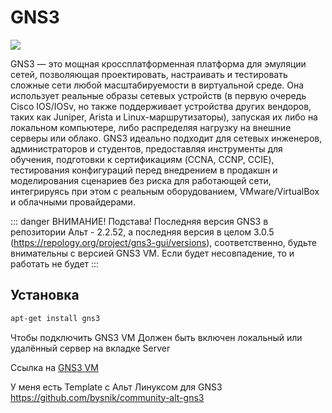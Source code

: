 # GNS3

![](https://freshtorrent.ru/_ld/260/86807671.jpg)

GNS3 — это мощная кроссплатформенная платформа для эмуляции сетей, позволяющая проектировать, настраивать и тестировать сложные сети любой масштабируемости в виртуальной среде. Она использует реальные образы сетевых устройств (в первую очередь Cisco IOS/IOSv, но также поддерживает устройства других вендоров, таких как Juniper, Arista и Linux-маршрутизаторы), запуская их либо на локальном компьютере, либо распределяя нагрузку на внешние серверы или облако. GNS3 идеально подходит для сетевых инженеров, администраторов и студентов, предоставляя инструменты для обучения, подготовки к сертификациям (CCNA, CCNP, CCIE), тестирования конфигураций перед внедрением в продакшн и моделирования сценариев без риска для работающей сети, интегрируясь при этом с реальным оборудованием, VMware/VirtualBox и облачными провайдерами.

::: danger ВНИМАНИЕ! Подстава!
Последняя версия GNS3 в репозитории Альт - 2.2.52, а последняя версия в целом 3.0.5 (https://repology.org/project/gns3-gui/versions), соответственно, будьте внимательны с версией GNS3 VM. Если будет несовпадение, то и работать не будет
:::

## Установка

```bash
apt-get install gns3
```

Чтобы подключить GNS3 VM Должен быть включен локальный или удалённый сервер на вкладке Server

Ссылка на [GNS3 VM](https://github.com/GNS3/gns3-vm/tree/v0.15.0)


У меня есть Template с Альт Линуксом для GNS3 https://github.com/bysnik/community-alt-gns3